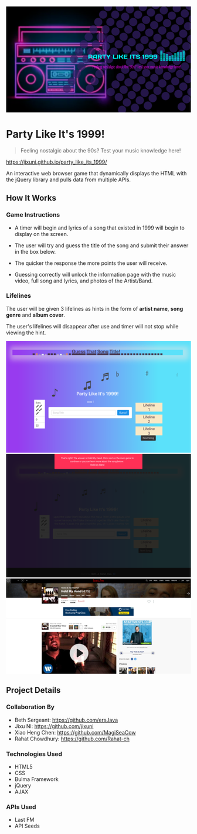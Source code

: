 
![Logo of the project](/assets/images/party_logo3.png) 


# Party Like It's 1999!
> Feeling nostalgic about the 90s? Test your music knowledge here! 

https://jixuni.github.io/party_like_its_1999/

An interactive web browser game that dynamically displays the HTML with the jQuery library and pulls data from multiple APIs.

## How It Works

### Game Instructions
* A timer will begin and lyrics of a song that existed in 1999 will begin to display on the screen.

* The user will try and guess the title of the song and submit their answer in the box below.

* The quicker the response the more points the user will receive.

* Guessing correctly will unlock the information page with the music video, full song and lyrics, and photos of the Artist/Band. 

### Lifelines
The user will be given 3 lifelines as hints in the form of **artist name**, **song genre** and **album cover**.

The user's lifelines will disappear after use and timer will not stop while viewing the hint.  

![Screenshot of gamescreen](/assets/images/screenshot01.png)
![Screenshot of gamescreen](/assets/images/screenshot02.png)
![Screenshot of gamescreen](/assets/images/screenshot03.png)

## Project Details

### Collaboration By

* Beth Sergeant: https://github.com/ersJava
* Jixu Nl: https://github.com/jixuni
* Xiao Heng Chen: https://github.com/MagiSeaCow
* Rahat Chowdhury: https://github.com/Rahat-ch

### Technologies Used
* HTML5
* CSS
* Bulma Framework
* jQuery
* AJAX

### APIs Used
* Last FM 
* API Seeds

